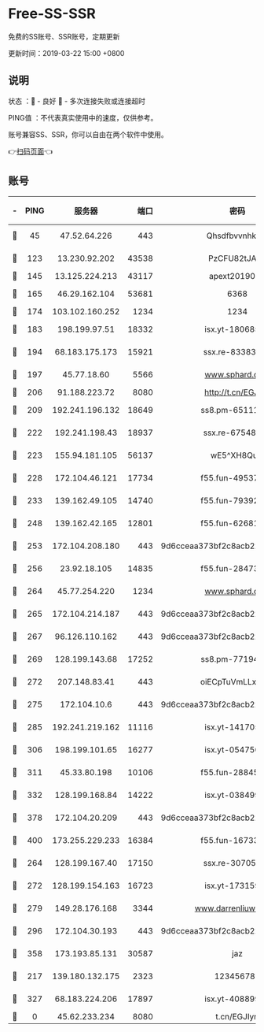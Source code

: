 # Free-SS-SSR

免费的SS账号、SSR账号，定期更新

更新时间：2019-03-22 15:00 +0800

## 说明

状态     ：🙂 - 良好 🙁 - 多次连接失败或连接超时

PING值   ：不代表真实使用中的速度，仅供参考。

账号兼容SS、SSR，你可以自由在两个软件中使用。

👉[扫码页面](https://liesauer.github.io/Free-SS-SSR/)👈

## 账号

|-|PING|服务器|端口|密码|加密方式|区域|
|:----:|:----:|:-----:|-----:|:----:|:----:|:----:|
|🙂|45|47.52.64.226|443|Qhsdfbvvnhkm1|aes-256-cfb|HK|
|🙂|123|13.230.92.202|43538|PzCFU82tJAdZ|aes-256-cfb|JP|
|🙂|145|13.125.224.213|43117|apext2019005|chacha20|KR|
|🙂|165|46.29.162.104|53681|6368|aes-256-ctr|RU|
|🙂|174|103.102.160.252|1234|1234|rc4-md5|JP|
|🙂|183|198.199.97.51|18332|isx.yt-18068521|aes-256-cfb|US|
|🙂|194|68.183.175.173|15921|ssx.re-83383515|aes-256-cfb|US|
|🙂|197|45.77.18.60|5566|www.sphard.com|aes-256-cfb|JP|
|🙂|206|91.188.223.72|8080|http://t.cn/EGJIyrl|rc4-md5|RU|
|🙂|209|192.241.196.132|18649|ss8.pm-65111095|aes-256-cfb|US|
|🙂|222|192.241.198.43|18937|ssx.re-67548349|aes-256-cfb|US|
|🙂|223|155.94.181.105|56137|wE5^XH8Quw|aes-256-cfb|US|
|🙂|228|172.104.46.121|17734|f55.fun-49537509|aes-256-cfb|SG|
|🙂|233|139.162.49.105|14740|f55.fun-79392349|aes-256-cfb|SG|
|🙂|248|139.162.42.165|12801|f55.fun-62681206|aes-256-cfb|SG|
|🙂|253|172.104.208.180|443|9d6cceaa373bf2c8acb22e60b6a58be6|aes-256-cfb|US|
|🙂|256|23.92.18.105|14835|f55.fun-28473205|aes-256-cfb|US|
|🙂|264|45.77.254.220|1234|www.sphard.com|aes-256-cfb|SG|
|🙂|265|172.104.214.187|443|9d6cceaa373bf2c8acb22e60b6a58be6|aes-256-cfb|US|
|🙂|267|96.126.110.162|443|9d6cceaa373bf2c8acb22e60b6a58be6|aes-256-cfb|US|
|🙂|269|128.199.143.68|17252|ss8.pm-77194591|aes-256-cfb|SG|
|🙂|272|207.148.83.41|443|oiECpTuVmLLxk4Ts|aes-256-cfb|AU|
|🙂|275|172.104.10.6|443|9d6cceaa373bf2c8acb22e60b6a58be6|aes-256-cfb|US|
|🙂|285|192.241.219.162|11116|isx.yt-14170563|aes-256-cfb|US|
|🙂|306|198.199.101.65|16277|isx.yt-05475013|aes-256-cfb|US|
|🙂|311|45.33.80.198|10106|f55.fun-28845308|aes-256-cfb|US|
|🙂|332|128.199.168.84|14222|isx.yt-03849900|aes-256-cfb|SG|
|🙂|378|172.104.20.209|443|9d6cceaa373bf2c8acb22e60b6a58be6|aes-256-cfb|US|
|🙂|400|173.255.229.233|16384|f55.fun-16733210|aes-256-cfb|US|
|🙂|264|128.199.167.40|17150|ssx.re-30705588|aes-256-cfb|SG|
|🙂|272|128.199.154.163|16723|isx.yt-17315956|aes-256-cfb|SG|
|🙂|279|149.28.176.168|3344|www.darrenliuwei.com|aes-256-cfb|AU|
|🙂|296|172.104.30.193|443|9d6cceaa373bf2c8acb22e60b6a58be6|aes-256-cfb|US|
|🙂|358|173.193.85.131|30587|jaz|aes-256-cfb|US|
|🙁|217|139.180.132.175|2323|123456789|aes-256-cfb|SG|
|🙁|327|68.183.224.206|17897|isx.yt-40889979|aes-256-cfb|SG|
|🙁|0|45.62.233.234|8080|t.cn/EGJIyrl|rc4-md5|CA|

